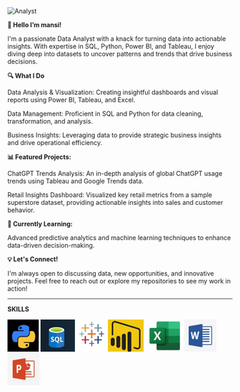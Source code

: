![Analyst](https://media.giphy.com/media/v1.Y2lkPTc5MGI3NjExN2J6YjJvY3BqM3g0dzVxbTM0OHRsZGJmbXMwc3R5enFrd2d2YTgzNyZlcD12MV9naWZzX3NlYXJjaCZjdD1n/l46Cy1rHbQ92uuLXa/giphy.gif)
 

 **👋 Hello I’m mansi!**

I'm a passionate Data Analyst with a knack for turning data into actionable insights. With expertise in SQL, Python, Power BI, and Tableau, I enjoy diving deep into datasets to uncover patterns and trends that drive business decisions.

**🔍 What I Do**

Data Analysis & Visualization: Creating insightful dashboards and visual reports using Power BI, Tableau, and Excel.

Data Management: Proficient in SQL and Python for data cleaning, transformation, and analysis.

Business Insights: Leveraging data to provide strategic business insights and drive operational efficiency.


**📊 Featured Projects:**

ChatGPT Trends Analysis: An in-depth analysis of global ChatGPT usage trends using Tableau and Google Trends data.

Retail Insights Dashboard: Visualized key retail metrics from a sample superstore dataset, providing actionable insights into sales and customer behavior.


**🌱 Currently Learning:**

Advanced predictive analytics and machine learning techniques to enhance data-driven decision-making.


**💡 Let's Connect!**

I'm always open to discussing data, new opportunities, and innovative projects. Feel free to reach out or explore my repositories to see my work in action!

_________________________________________________________________________________________________________________________________________________________
**SKILLS**

<img src= "5a62984c-4a53-438c-9194-8cde564fc7c3.jpg" alt="python logo" width="70"/>  <img src= "e8e1760f-806d-4805-b9d0-f0a175146304.jpg" alt="sql logo" width="77"/>  <img src= "1deff501-1a9f-47a4-b8ee-962dc4d65389.jpg" alt="tableau logo" width="66"/>  <img src= "288a6c56-0018-40d5-851d-a3d788df93d8.jpg" alt="power bi logo" width="80"/>  <img src= "40227094-c670-4576-9fa5-01e2c01f8ff2.jpg" alt="excel logo" width="83"/>  <img src= "3a7c0f3f-1baf-4646-afa1-69451aff6d19.jpg" alt="word logo" width="72"/>  <img src= "5b9aa339-3cf1-46d4-bb94-1be87b5a6437.jpg" alt="power point logo" width="72"/>                                     


<!---
maansiisp/maansiisp is a ✨ special ✨ repository because its `README.md` (this file) appears on your GitHub profile.
You can click the Preview link to take a look at your changes.
--->
